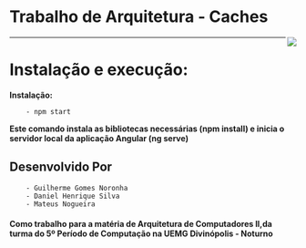 # Trabalho de Arquitetura - Caches
<img src="http://www.uemg.br/images/Logo_uemg.jpg" align="right" />


________


# Instalação e execução:

**Instalação:** 

        - npm start

**Este comando instala as bibliotecas necessárias (npm install) e inicia o servidor local da aplicação Angular (ng serve)**

## Desenvolvido Por 
        
        - Guilherme Gomes Noronha
        - Daniel Henrique Silva
        - Mateus Nogueira

#### Como trabalho para a matéria de Arquitetura de Computadores II,da turma do 5º Período de Computação na UEMG Divinópolis - Noturno



